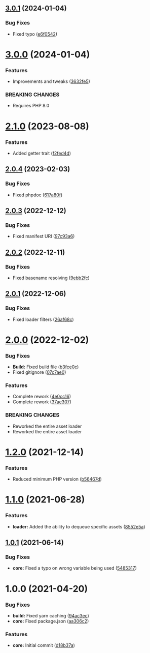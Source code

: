 ## [3.0.1](https://github.com/oblakstudio/wp-asset-loader/compare/v3.0.0...v3.0.1) (2024-01-04)


### Bug Fixes

* Fixed typo ([e6f0542](https://github.com/oblakstudio/wp-asset-loader/commit/e6f05420b5062edea174126fd7a804d75436faae))

# [3.0.0](https://github.com/oblakstudio/wp-asset-loader/compare/v2.1.0...v3.0.0) (2024-01-04)


### Features

* Improvements and tweaks ([3632fe5](https://github.com/oblakstudio/wp-asset-loader/commit/3632fe5ff4efe14c1ff1865312eaafc7edbf376e))


### BREAKING CHANGES

* Requires PHP 8.0

# [2.1.0](https://github.com/oblakstudio/wp-asset-loader/compare/v2.0.4...v2.1.0) (2023-08-08)


### Features

* Added getter trait ([f2fed4d](https://github.com/oblakstudio/wp-asset-loader/commit/f2fed4dbaebd999726a1e329038d6ee75ed45ab7))

## [2.0.4](https://github.com/oblakstudio/wp-asset-loader/compare/v2.0.3...v2.0.4) (2023-02-03)


### Bug Fixes

* Fixed phpdoc ([617a80f](https://github.com/oblakstudio/wp-asset-loader/commit/617a80f8acd2df9d87268d5673130695d2f8258a))

## [2.0.3](https://github.com/oblakstudio/wp-asset-loader/compare/v2.0.2...v2.0.3) (2022-12-12)


### Bug Fixes

* Fixed manifest URI ([97c93a6](https://github.com/oblakstudio/wp-asset-loader/commit/97c93a68b6301c2be8b2f9d10e0ee8119f2a7f1e))

## [2.0.2](https://github.com/oblakstudio/wp-asset-loader/compare/v2.0.1...v2.0.2) (2022-12-11)


### Bug Fixes

* Fixed basename resolving ([9ebb2fc](https://github.com/oblakstudio/wp-asset-loader/commit/9ebb2fc910b8e500eb9504cb164def9b413845d1))

## [2.0.1](https://github.com/oblakstudio/wp-asset-loader/compare/v2.0.0...v2.0.1) (2022-12-06)


### Bug Fixes

* Fixed loader filters ([26af68c](https://github.com/oblakstudio/wp-asset-loader/commit/26af68c2f9c063d9f1e65c0bcb6943e45e18146e))

# [2.0.0](https://github.com/oblakstudio/asset-loader/compare/v1.2.0...v2.0.0) (2022-12-02)


### Bug Fixes

* **Build:** Fixed build file ([b3fce0c](https://github.com/oblakstudio/asset-loader/commit/b3fce0cc1b6aac5ffc22fc1ba45fd2bac8f67519))
* Fixed gitignore ([07c7ae0](https://github.com/oblakstudio/asset-loader/commit/07c7ae027ccd5b3fde010ec87a7627b40f0cb3f3))


### Features

* Complete rework ([4e0cc16](https://github.com/oblakstudio/asset-loader/commit/4e0cc16430f894e3558266796790deaa01176a6f))
* Complete rework ([37ae307](https://github.com/oblakstudio/asset-loader/commit/37ae3079d3d0b887c98853ec050c3a669c793be2))


### BREAKING CHANGES

* Reworked the entire asset loader
* Reworked the entire asset loader

# [1.2.0](https://github.com/oblakstudio/asset-loader/compare/v1.1.0...v1.2.0) (2021-12-14)


### Features

* Reduced minimum PHP version ([b56467d](https://github.com/oblakstudio/asset-loader/commit/b56467d6e2f54a11581ceab285a9e6fdf7dfd2b8))

# [1.1.0](https://github.com/oblakstudio/asset-loader/compare/v1.0.1...v1.1.0) (2021-06-28)


### Features

* **loader:** Added the ability to dequeue specific assets ([8552e5a](https://github.com/oblakstudio/asset-loader/commit/8552e5a227eac70d1c1e02e1cf419d3d32176b79))

## [1.0.1](https://github.com/oblakstudio/asset-loader/compare/v1.0.0...v1.0.1) (2021-06-14)


### Bug Fixes

* **core:** Fixed a typo on wrong variable being used ([5485317](https://github.com/oblakstudio/asset-loader/commit/54853175d61772b0b27f0b7c2bccf024ae8e738b))

# 1.0.0 (2021-04-20)


### Bug Fixes

* **build:** Fixed yarn caching ([94ac3ec](https://github.com/oblakstudio/asset-loader/commit/94ac3ec52bb9f4e22d4119fbf306a716d9133f13))
* **core:** Fixed package.json ([aa306c2](https://github.com/oblakstudio/asset-loader/commit/aa306c213768743ee1cabbd11653296ee7ba116d))


### Features

* **core:** Initial commit ([d18b37a](https://github.com/oblakstudio/asset-loader/commit/d18b37a4ef76499f6c64adc786738cbf29a19a5c))
